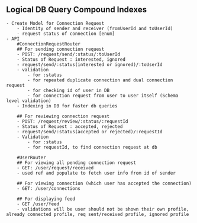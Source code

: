 ## Logical DB Query Compound Indexes

    - Create Model for Connection Request
        - Identity of sender and receiver (fromUserId and toUserId)
        - request status of connection [enum]
    - API
        #ConnectionRequestRouter
        ## For sending connection request
        - POST: /request/send/:status/:toUserId
        - Status of Request : interested, ignored
        - request/send/:status(interested or ignored)/:toUserId
        - validation
            - for :status
            - for repeated duplicate connection and dual connection request
            - for checking id of user in DB
            - for connection request from user to user itself (Schema level validation)
        - Indexing in DB for faster db queries

        ## For reviewing connection request
        - POST: /request/review/:status/:requestId
        - Status of Request : accepted, rejected
        - request/send/:status(accepted or rejected)/:requestId
        - Validation
            - for :status
            - for requestId, to find connection request at db

        #UserRouter
        ## For viewing all pending connection request
        - GET: /user/request/received
        - used ref and populate to fetch user info from id of sender

        ## For viewing connection (which user has accepted the connection)
        - GET: /user/connections

        ## For displaying feed
        - GET /user/feed
        - validations will be user should not be shown their own profile, already connected profile, req sent/received profile, ignored profile
